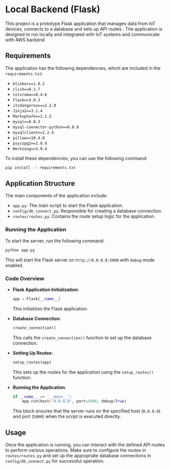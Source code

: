 

# Local Backend (Flask)

This project is a prototype Flask application that manages data from IoT devices, connects to a database and sets up API routes . The application is designed to run locally and integrated with IoT systems and communicate with AWS backend

## Requirements

The application has the following dependencies, which are included in the `requirements.txt`:

- `blinker==1.8.2`
- `click==8.1.7`
- `colorama==0.4.6`
- `Flask==3.0.3`
- `itsdangerous==2.2.0`
- `Jinja2==3.1.4`
- `MarkupSafe==2.1.5`
- `mysql==0.0.3`
- `mysql-connector-python==9.0.0`
- `mysqlclient==2.2.4`
- `pillow==10.4.0`
- `psycopg2==2.9.9`
- `Werkzeug==3.0.4`

To install these dependencies, you can use the following command:

```bash
pip install -r requirements.txt
```

## Application Structure

The main components of the application include:

- `app.py`: The main script to start the Flask application.
- `config/db_connect.py`: Responsible for creating a database connection.
- `routes/routes.py`: Contains the route setup logic for the application.

### Running the Application

To start the server, run the following command:

```bash
python app.py
```

This will start the Flask server on `http://0.0.0.0:5000` with `debug` mode enabled.

### Code Overview

- **Flask Application Initialization**: 
  ```python
  app = Flask(__name__)
  ```
  This initializes the Flask application.

- **Database Connection**:
  ```python
  create_connection()
  ```
  This calls the `create_connection()` function to set up the database connection.

- **Setting Up Routes**:
  ```python
  setup_routes(app)
  ```
  This sets up the routes for the application using the `setup_routes()` function.

- **Running the Application**:
  ```python
  if __name__ == '__main__':
      app.run(host='0.0.0.0', port=5000, debug=True)
  ```
  This block ensures that the server runs on the specified host (`0.0.0.0`) and port (`5000`) when the script is executed directly.

## Usage

Once the application is running, you can interact with the defined API routes to perform various operations. Make sure to configure the routes in `routes/routes.py` and set up the appropriate database connections in `config/db_connect.py` for successful operation.
